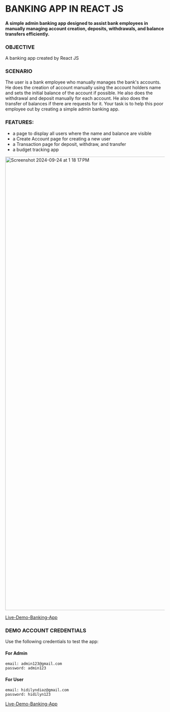 # BANKING APP IN REACT JS 

#### A simple admin banking app designed to assist bank employees in manually managing account creation, deposits, withdrawals, and balance transfers efficiently. 

### OBJECTIVE
A banking app created by React JS

### SCENARIO
The user is a bank employee who manually manages the bank's accounts. He does the creation of account manually using the account holders name and sets the initial balance of the account if possible. He also does the withdrawal and deposit manually for each account. He also does the transfer of balances if there are requests for it. Your task is to help this poor employee out by creating a simple admin banking app.

### FEATURES:
  * a page to display all users where the name and balance are visible
  * a Create Account page for creating a new user
  * a Transaction page for deposit, withdraw, and transfer
  * a budget tracking app

<img width="1432" alt="Screenshot 2024-09-24 at 1 18 17 PM" src="https://github.com/user-attachments/assets/72b4e295-8700-4c6e-abcf-ecfa7482eb43">

[Live-Demo-Banking-App](https://misha-banking-app.netlify.app/) 

### DEMO ACCOUNT CREDENTIALS
Use the following credentials to test the app:

#### For Admin
```
email: admin123@gmail.com
password: admin123
```

#### For User
```
email: hidilyndiaz@gmail.com
password: hidilyn123
```

[Live-Demo-Banking-App](https://misha-banking-app.netlify.app/) 


